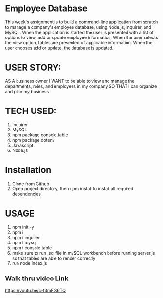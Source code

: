 # Employee Database

This week's assignment is to build a command-line application from scratch to manage a company's employee database, using Node.js, Inquirer, and MySQL. When the application is started the user is presented with a list of options to view, add or update employee information. When the user selects the view option, tables are presented of applicable information. When the user chooses add or update, the database is updated. 

# USER STORY:

AS A business owner
I WANT to be able to view and manage the 
departments, roles, and employees in my company 
SO THAT I can organize and plan my business

# TECH USED:

1. Inquirer
2. MySQL
3. npm package console.table
4. npm package dotenv
5. Javascript
6. Node.js

# Installation

1. Clone from Github
2. Open project directory, then npm install to install all required dependencies

# USAGE

1. npm init -y 
2. npm i
3. npm i inquirer
4. npm i mysql
5. npm i console.table
6. make sure to run .sql file in mySQL workbench before running server.js so that tables are able to render correctly
7. run node index.js

## Walk thru video Link

https://youtu.be/c-t3mFiS6TQ



